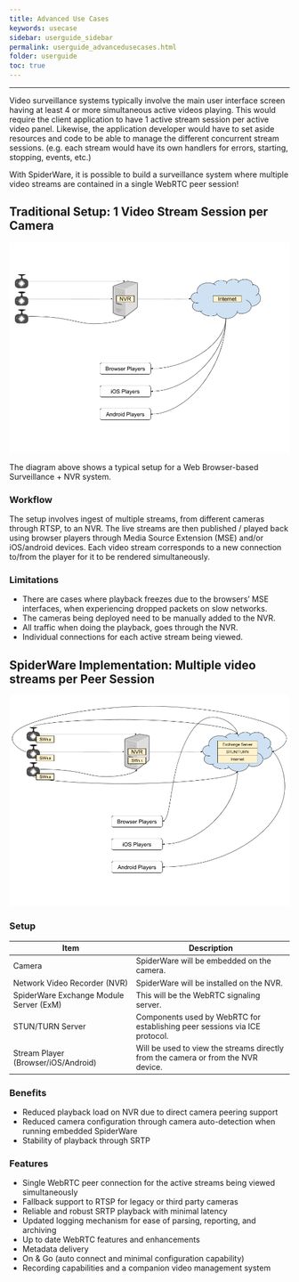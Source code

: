 ```yaml
---
title: Advanced Use Cases
keywords: usecase
sidebar: userguide_sidebar
permalink: userguide_advancedusecases.html
folder: userguide
toc: true
---
```


------

Video surveillance systems typically involve the main user interface screen having at least 4 or more simultaneous active videos playing. This would require the client application to have 1 active stream session per active video panel. Likewise, the application developer would have to set aside resources and code to be able to manage the different concurrent stream sessions. (e.g. each stream would have its own handlers for errors, starting, stopping, events, etc.)

With SpiderWare, it is possible to build a surveillance system where multiple video streams are contained in a single WebRTC peer session!



## Traditional Setup: 1 Video Stream Session per Camera

![](images/userguide/traditionalsurveillance.png)

The diagram above shows a typical setup for a Web Browser-based Surveillance + NVR system.

### Workflow

The setup involves ingest of multiple streams, from different cameras through RTSP, to an NVR. The live streams are then published / played back using browser players through Media Source Extension (MSE) and/or iOS/android devices. Each video stream corresponds to a new connection to/from the player for it to be rendered simultaneously.

### Limitations

- There are cases where playback freezes due to the browsers’ MSE interfaces, when experiencing dropped packets on slow networks.
- The cameras being deployed need to be manually added to the NVR.
- All traffic when doing the playback, goes through the NVR.
- Individual connections for each active stream being viewed.





## SpiderWare Implementation: Multiple video streams per Peer Session

![](images/userguide/spiderwaresurveillance.png)

### Setup

| Item                                    | Description                                                  |
| --------------------------------------- | ------------------------------------------------------------ |
| Camera                                  | SpiderWare will be embedded on the camera.                   |
| Network Video Recorder (NVR)            | SpiderWare will be installed on the NVR.                     |
| SpiderWare Exchange Module Server (ExM) | This will be the WebRTC signaling server.                    |
| STUN/TURN Server                        | Components used by WebRTC for establishing peer sessions via ICE protocol. |
| Stream Player (Browser/iOS/Android)     | Will be used to view the streams directly from the camera or from the NVR device. |

### Benefits

- Reduced playback load on NVR due to direct camera peering support
- Reduced camera configuration through camera auto-detection when running embedded SpiderWare
- Stability of playback through SRTP



### Features

- Single WebRTC peer connection for the active streams being viewed simultaneously
- Fallback support to RTSP for legacy or third party cameras
- Reliable and robust SRTP playback with minimal latency
- Updated logging mechanism for ease of parsing, reporting, and archiving
- Up to date WebRTC features and enhancements
- Metadata delivery
- On & Go (auto connect and minimal configuration capability)
- Recording capabilities and a companion video management system